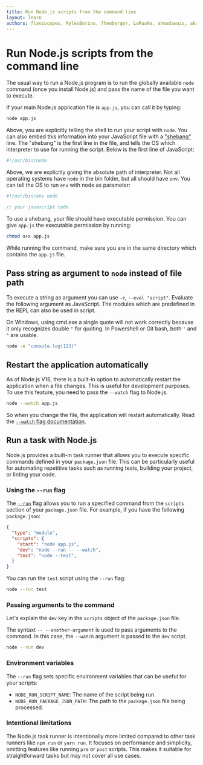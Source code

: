 ```yaml
---
title: Run Node.js scripts from the command line
layout: learn
authors: flaviocopes, MylesBorins, fhemberger, LaRuaNa, ahmadawais, akazyti, AugustinMauroy
---
```


# Run Node.js scripts from the command line

The usual way to run a Node.js program is to run the globally available `node` command (once you install Node.js) and pass the name of the file you want to execute.

If your main Node.js application file is `app.js`, you can call it by typing:

```bash
node app.js
```

Above, you are explicitly telling the shell to run your script with `node`. You can also embed this information into your JavaScript file with a ["shebang"](https://en.wikipedia.org/wiki/Shebang_(Unix)) line. The "shebang" is the first line in the file, and tells the OS which interpreter to use for running the script. Below is the first line of JavaScript:

```js
#!/usr/bin/node
```

Above, we are explicitly giving the absolute path of interpreter. Not all operating systems have `node` in the bin folder, but all should have `env`. You can tell the OS to run `env` with node as parameter:

```js
#!/usr/bin/env node

// your javascript code
```

To use a shebang, your file should have executable permission. You can give `app.js` the executable permission by running:

```bash
chmod u+x app.js
```

While running the command, make sure you are in the same directory which contains the `app.js` file.

## Pass string as argument to `node` instead of file path

To execute a string as argument you can use `-e`, `--eval "script"`. Evaluate the following argument as JavaScript. The modules which are predefined in the REPL can also be used in script.

On Windows, using cmd.exe a single quote will not work correctly because it only recognizes double `"` for quoting. In Powershell or Git bash, both `'` and `"` are usable.

```bash
node -e "console.log(123)"
```

## Restart the application automatically

As of Node.js V16, there is a built-in option to automatically restart the application when a file changes. This is useful for development purposes.
To use this feature, you need to pass the `--watch` flag to Node.js.

```bash
node --watch app.js
```

So when you change the file, the application will restart automatically.
Read the [`--watch` flag documentation](https://nodejs.org/docs/latest-v22.x/api/cli.html#--watch).

## Run a task with Node.js

Node.js provides a built-in task runner that allows you to execute specific commands defined in your `package.json` file. This can be particularly useful for automating repetitive tasks such as running tests, building your project, or linting your code.

### Using the `--run` flag

The [`--run`](https://nodejs.org/docs/latest-v22.x/api/cli.html#--run) flag allows you to run a specified command from the `scripts` section of your `package.json` file. For example, if you have the following `package.json`:

```json
{
  "type": "module",
  "scripts": {
    "start": "node app.js",
    "dev": "node --run -- --watch",
    "test": "node --test",
  }
}
```

You can run the `test` script using the `--run` flag:

```bash
node --run test
```

### Passing arguments to the command

Let's explain the `dev` key in the `scripts` object of the `package.json` file.

The syntaxt `-- --another-argument` is used to pass arguments to the command. In this case, the `--watch` argument is passed to the `dev` script.

```bash
node --run dev
```

### Environment variables

The `--run` flag sets specific environment variables that can be useful for your scripts:

- `NODE_RUN_SCRIPT_NAME`: The name of the script being run.
- `NODE_RUN_PACKAGE_JSON_PATH`: The path to the `package.json` file being processed.

### Intentional limitations

The Node.js task runner is intentionally more limited compared to other task runners like `npm run` or `yarn run`. It focuses on performance and simplicity, omitting features like running `pre` or `post` scripts. This makes it suitable for straightforward tasks but may not cover all use cases.
